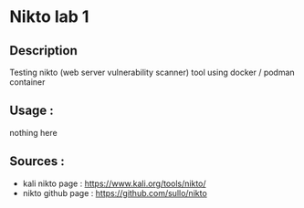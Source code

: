 # Nikto lab 1

## Description 

Testing nikto (web server vulnerability scanner) tool using docker / podman container

## Usage : 

nothing here 

## Sources : 

- kali nikto page : https://www.kali.org/tools/nikto/
- nikto github page : https://github.com/sullo/nikto